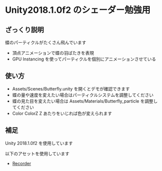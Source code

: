 # Unity2018.1.0f2 のシェーダー勉強用

## ざっくり説明

蝶のパーティクルがたくさん飛んでいます

* 頂点アニメーションで蝶の羽ばたきを表現
* GPU Instancing を使ってパーティクルを個別にアニメーションさせている

## 使い方

* Assets/Scenes/Butterfly.unity を開くとデモが確認できます
* 蝶の量や速度を変えたい場合はパーティクルシステムを調整してください
* 蝶の見た目を変えたい場合は Assets/Materials/Butterfly_particle を調整してください
 * Color ColorZ Z あたりをいじれば色が変えられます

## 補足

Unity 2018.1.0f2 を使用しています

以下のアセットを使用しています

* [Recorder](https://assetstore.unity.com/packages/essentials/beta-projects/recorder-94079)
